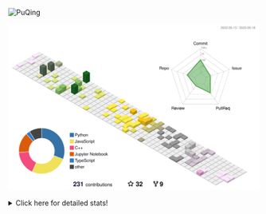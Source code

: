 ![PuQing](https://user-images.githubusercontent.com/27223114/171565019-9a56fae6-b08b-421f-99db-7e830da42371.png)

![](./profile-3d-contrib/profile-season-animate.svg)

<details>
<summary>Click here for detailed stats!</summary>

<!--START_SECTION:waka-->
![Lines of code](https://img.shields.io/badge/From%20Hello%20World%20I%27ve%20Written-676.9%20thousand%20lines%20of%20code-blue)

**🐱 My GitHub Data** 

> 📦 246.2 kB Used in GitHub's Storage 
 > 
> 🏆 74 Contributions in the Year 2023
 > 
> 🚫 Not Opted to Hire
 > 
> 📜 25 Public Repositories 
 > 
> 🔑 27 Private Repositories 
 > 
**I'm an Early 🐤** 

```text
🌞 Morning                191 commits         ████░░░░░░░░░░░░░░░░░░░░░   17.59 % 
🌆 Daytime                508 commits         ████████████░░░░░░░░░░░░░   46.78 % 
🌃 Evening                158 commits         ████░░░░░░░░░░░░░░░░░░░░░   14.55 % 
🌙 Night                  229 commits         █████░░░░░░░░░░░░░░░░░░░░   21.09 % 
```


📊 **This Week I Spent My Time On** 

```text
💬 Programming Languages: 
C                        3 hrs 1 min         █████████████░░░░░░░░░░░░   52.59 % 
Jupyter Notebook         1 hr 39 mins        ███████░░░░░░░░░░░░░░░░░░   28.94 % 
Python                   59 mins             ████░░░░░░░░░░░░░░░░░░░░░   17.22 % 
JSON                     2 mins              ░░░░░░░░░░░░░░░░░░░░░░░░░   00.63 % 
Markdown                 1 min               ░░░░░░░░░░░░░░░░░░░░░░░░░   00.43 % 

🔥 Editors: 
VS Code                  3 hrs 6 mins        █████████████░░░░░░░░░░░░   53.85 % 
DataSpell                2 hrs 39 mins       ████████████░░░░░░░░░░░░░   46.15 % 

💻 Operating System: 
Windows                  5 hrs 44 mins       █████████████████████████   99.57 % 
WSL                      1 min               ░░░░░░░░░░░░░░░░░░░░░░░░░   00.43 % 
```


<!--END_SECTION:waka-->
</details>
